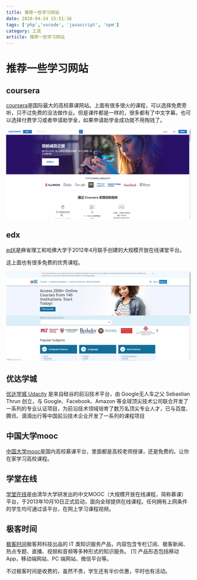 ```yaml
---
title: 推荐一些学习网站
date: 2020-04-24 15:51:16
tags: ['php','vscode', 'javascript', 'npm']
category: 工具
article: 推荐一些学习网站
---
```


# 推荐一些学习网站

## coursera

[coursera](https://www.coursera.org/)是国际最大的高校慕课网站。上面有很多很火的课程，可以选择免费旁听，只不过免费的没法做作业。但是课件都是一样的，很多都有了中文字幕。也可以选择付费学习或者申请助学金，如果申请助学金成功就不用掏钱了。

![coursera](../images/coursera.png)

## edx

[edX](https://www.edx.org/)是麻省理工和哈佛大学于2012年4月联手创建的大规模开放在线课堂平台。

这上面也有很多免费的优秀课程。

![coursera](../images/edx.png)

## 优达学城

[优达学城 Udacity](https://cn.udacity.com/courses/all) 是来自硅谷的前沿技术平台，由 Google无人车之父 Sebastian Thrun 创立，与 Google、Facebook、Amazon 等全球顶尖技术公司联合开发了一系列的专业认证项目，为前沿技术领域培育了数万名顶尖专业人才，已与百度、腾讯、滴滴出行等中国前沿技术企业开发了一系列的课程项目

## 中国大学mooc

[中国大学mooc](https://www.icourse163.org/)是国内高校慕课平台，里面都是高校老师授课，还是免费的。让你在家学习高校课程。

## 学堂在线

[学堂在线](https://next.xuetangx.com/)是由清华大学研发出的中文MOOC（大规模开放在线课程，简称慕课）平台，于2013年10月10日正式启动，面向全球提供在线课程。任何拥有上网条件的学生均可通过该平台，在网上学习课程视频。

## 极客时间

[极客时间](https://time.geekbang.org/)极客邦科技出品的 IT 类知识服务产品，内容包含专栏订阅、极客新闻、热点专题、直播、视频和音频等多种形式的知识服务。 [1]  产品形态包括移动 App，移动端网站、PC 端网站、微信平台等。

不过极客时间是收费的，虽然不贵，学生还有半价优惠，平时也有活动。